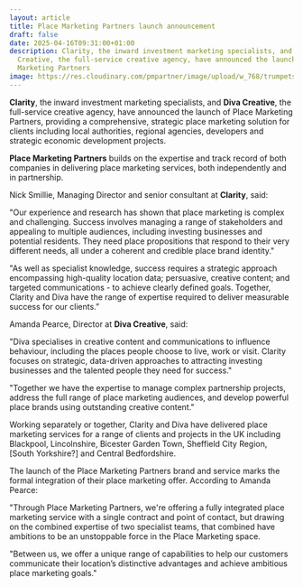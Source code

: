 ```yaml
---
layout: article
title: Place Marketing Partners launch announcement
draft: false
date: 2025-04-16T09:31:00+01:00
description: Clarity, the inward investment marketing specialists, and Diva
  Creative, the full-service creative agency, have announced the launch of Place
  Marketing Partners
image: https://res.cloudinary.com/pmpartner/image/upload/w_768/trumpets
---
```

**Clarity**, the inward investment marketing specialists, and **Diva Creative**, the full-service creative agency, have announced the launch of Place Marketing Partners, providing a comprehensive, strategic place marketing solution for clients including local authorities, regional agencies, developers and strategic economic development projects.

**Place Marketing Partners** builds on the expertise and track record of both companies in delivering place marketing services, both independently and in partnership. 

Nick Smillie, Managing Director and senior consultant at **Clarity**, said: 

"Our experience and research has shown that place marketing is complex and challenging. Success involves managing a range of stakeholders and appealing to multiple audiences, including investing businesses and potential residents. They need place propositions that respond to their very different needs, all under a coherent and credible place brand identity."

"As well as specialist knowledge, success requires a strategic approach encompassing high-quality location data; persuasive, creative content; and targeted communications - to achieve clearly defined goals. Together, Clarity and Diva have the range of expertise required to deliver measurable success for our clients.” 

Amanda Pearce, Director at **Diva Creative**, said:

"Diva specialises in creative content and communications to influence behaviour, including the places people choose to live, work or visit. Clarity focuses on strategic, data-driven approaches to attracting investing businesses and the talented people they need for success."

"Together we have the expertise to manage complex partnership projects, address the full range of place marketing audiences, and develop powerful place brands using outstanding creative content." 

Working separately or together, Clarity and Diva have delivered place marketing services for a range of clients and projects in the UK including Blackpool, Lincolnshire, Bicester Garden Town, Sheffield City Region, \[South Yorkshire?] and Central Bedfordshire. 

The launch of the Place Marketing Partners brand and service marks the formal integration of their place marketing offer. According to Amanda Pearce:

"Through Place Marketing Partners, we're offering a fully integrated place marketing service with a single contract and point of contact, but drawing on the combined expertise of two specialist teams, that combined have ambitions to be an unstoppable force in the Place Marketing space. 

"Between us, we offer a unique range of capabilities to help our customers communicate their location’s distinctive advantages and achieve ambitious place marketing goals."
